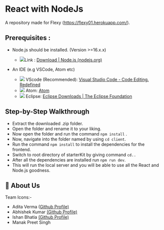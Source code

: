 # React with NodeJs

A repository made for Flexy (https://flexy01.herokuapp.com/).

## Prerequisites :

- Node.js should be installed. (Version >=16.x.x)

  - <img src="https://img.icons8.com/fluency/48/000000/node-js.png"/>Link : [Download | Node.js (nodejs.org)](https://nodejs.org/en/download/)

- An IDE (e.g VSCode, Atom etc)

  - <img src="https://img.icons8.com/fluency/48/000000/visual-studio.png"/> VScode (Recommended): [Visual Studio Code - Code Editing. Redefined](https://code.visualstudio.com/)
  - <img src="https://img.icons8.com/color/48/000000/atom-editor.png"/> Atom: [Atom](https://atom.io/)
  - <img src="https://img.icons8.com/office/40/000000/java-eclipse.png"/> Eclipse: [Eclipse Downloads | The Eclipse Foundation](https://www.eclipse.org/downloads/)

## Step-by-Step Walkthrough

- Extract the downloaded .zip folder.
- Open the folder and rename it to your liking.
- Now open the folder and run the command `npm install` .
- Now, navigate into the folder named <client> by using `cd client`.
- Run the command `npm install` to install the dependencies for the frontend.
- Switch to root directory of starterKit by giving command `cd..`
- After all the dependencies are installed run `npm run dev`.
- This will run the local server and you will be able to use all the React and Node.js goodness.

## 🤚 About Us

Team Icons:-

- Adita Verma ([Github Profile)](https://github.com/createadi)
- Abhishek Kumar [(Github Profile)](https://github.com/abhik063)
- Ishan Bhatia [(Github Profile)](https://github.com/Ishanbhatia98)
- Manak Preet Singh
